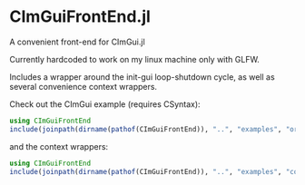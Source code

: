 # CImGuiFrontEnd.jl
A convenient front-end for CImGui.jl

Currently hardcoded to work on my linux machine only with GLFW.

Includes a wrapper around the init-gui loop-shutdown cycle, as well as several convenience context wrappers.

Check out the CImGui example (requires CSyntax):

```julia
using CImGuiFrontEnd
include(joinpath(dirname(pathof(CImGuiFrontEnd)), "..", "examples", "orig_demo.jl"))
```

and the context wrappers:

```julia
using CImGuiFrontEnd
include(joinpath(dirname(pathof(CImGuiFrontEnd)), "..", "examples", "context_wrappers.jl"))
```
